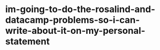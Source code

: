 # im-going-to-do-the-rosalind-and-datacamp-problems-so-i-can-write-about-it-on-my-personal-statement